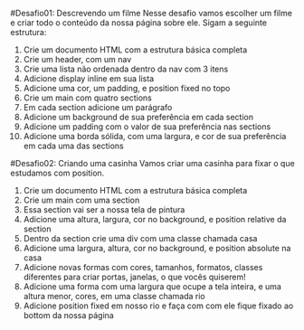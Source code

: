 #Desafio01: Descrevendo um filme
Nesse desafio vamos escolher um filme e criar todo o conteúdo da nossa página sobre ele. Sigam a seguinte estrutura:

1. Crie um documento HTML com a estrutura básica completa
2. Crie um header, com um nav
3. Crie uma lista não ordenada dentro da nav com 3 itens
4. Adicione display inline em sua lista
5. Adicione uma cor, um padding, e position fixed no topo
6. Crie um main com quatro sections
7. Em cada section adicione um parágrafo
8. Adicione um background de sua preferência em cada section
9. Adicione um padding com o valor de sua preferência nas sections 
10. Adicione uma borda sólida, com uma largura, e cor de sua preferência em cada uma das sections

#Desafio02: Criando uma casinha
Vamos criar uma casinha para fixar o que estudamos com position.

1. Crie um documento HTML com a estrutura básica completa
2. Crie um main com uma section
3. Essa section vai ser a nossa tela de pintura
4. Adicione uma altura, largura, cor no background, e position relative da section
5. Dentro da section crie uma div com uma classe chamada casa
6. Adicione uma largura, altura, cor no background, e position absolute na casa
7. Adicione novas formas com cores, tamanhos, formatos, classes diferentes para criar portas, janelas, o que vocês quiserem!
8. Adicione uma forma com uma largura que ocupe a tela inteira, e uma altura menor, cores, em uma classe chamada rio
9. Adicione position fixed em nosso rio e faça com com ele fique fixado ao bottom da nossa página
